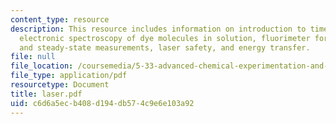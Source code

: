 ```yaml
---
content_type: resource
description: This resource includes information on introduction to time-resolved methods,
  electronic spectroscopy of dye molecules in solution, fluorimeter for transient
  and steady-state measurements, laser safety, and energy transfer.
file: null
file_location: /coursemedia/5-33-advanced-chemical-experimentation-and-instrumentation-fall-2007/c6d6a5ecb408d194db574c9e6e103a92_laser.pdf
file_type: application/pdf
resourcetype: Document
title: laser.pdf
uid: c6d6a5ec-b408-d194-db57-4c9e6e103a92
---
```

